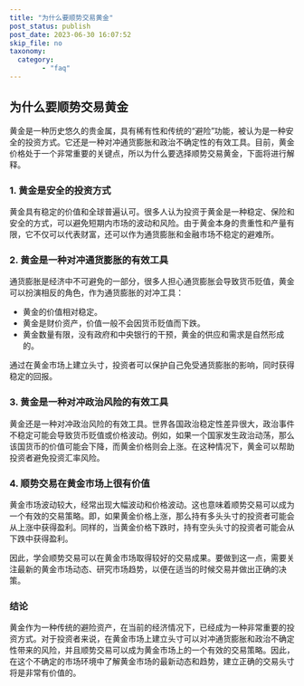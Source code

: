 ```yaml
---
title: "为什么要顺势交易黄金"
post_status: publish
post_date: 2023-06-30 16:07:52
skip_file: no
taxonomy:
  category:
        - "faq"
---
```


## 为什么要顺势交易黄金

黄金是一种历史悠久的贵金属，具有稀有性和传统的“避险”功能，被认为是一种安全的投资方式。它还是一种对冲通货膨胀和政治不确定性的有效工具。目前，黄金价格处于一个非常重要的关键点，所以为什么要选择顺势交易黄金，下面将进行解释。

### 1. 黄金是安全的投资方式

黄金具有稳定的价值和全球普遍认可。很多人认为投资于黄金是一种稳定、保险和安全的方式，可以避免短期内市场的波动和风险。由于黄金本身的贵重性和产量有限，它不仅可以代表财富，还可以作为通货膨胀和金融市场不稳定的避难所。

### 2. 黄金是一种对冲通货膨胀的有效工具

通货膨胀是经济中不可避免的一部分，很多人担心通货膨胀会导致货币贬值，黄金可以扮演相反的角色，作为通货膨胀的对冲工具：

- 黄金的价值相对稳定。
- 黄金是财价资产，价值一般不会因货币贬值而下跌。
- 黄金数量有限，没有政府和中央银行的干预，黄金的供应和需求是自然形成的。

通过在黄金市场上建立头寸，投资者可以保护自己免受通货膨胀的影响，同时获得稳定的回报。

### 3. 黄金是一种对冲政治风险的有效工具

黄金还是一种对冲政治风险的有效工具。世界各国政治稳定性差异很大，政治事件不稳定可能会导致货币贬值或价格波动。例如，如果一个国家发生政治动荡，那么该国货币的价值可能会下降，而黄金价格则会上涨。在这种情况下，黄金可以帮助投资者避免投资汇率风险。

### 4. 顺势交易在黄金市场上很有价值

黄金市场波动较大，经常出现大幅波动和价格波动。这也意味着顺势交易可以成为一个有效的交易策略。即，如果黄金价格上涨，那么持有多头头寸的投资者可能会从上涨中获得盈利。同样的，当黄金价格下跌时，持有空头头寸的投资者可能会从下跌中获得盈利。

因此，学会顺势交易可以在黄金市场取得较好的交易成果。要做到这一点，需要关注最新的黄金市场动态、研究市场趋势，以便在适当的时候交易并做出正确的决策。

### 结论

黄金作为一种传统的避险资产，在当前的经济情况下，已经成为一种非常重要的投资方式。对于投资者来说，在黄金市场上建立头寸可以对冲通货膨胀和政治不确定性带来的风险，并且顺势交易可以成为黄金市场上的一个有效的交易策略。因此，在这个不确定的市场环境中了解黄金市场的最新动态和趋势，建立正确的交易头寸将是非常有价值的。
